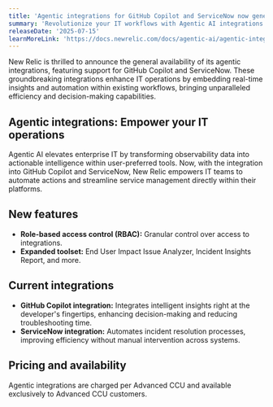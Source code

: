 ```yaml
---
title: 'Agentic integrations for GitHub Copilot and ServiceNow now generally available'
summary: 'Revolutionize your IT workflows with Agentic AI integrations'
releaseDate: '2025-07-15'
learnMoreLink: 'https://docs.newrelic.com/docs/agentic-ai/agentic-integration/introduction-agentic-ai'
---
```


New Relic is thrilled to announce the general availability of its agentic integrations, featuring support for GitHub Copilot and ServiceNow. These groundbreaking integrations enhance IT operations by embedding real-time insights and automation within existing workflows, bringing unparalleled efficiency and decision-making capabilities.

## Agentic integrations: Empower your IT operations 
Agentic AI elevates enterprise IT by transforming observability data into actionable intelligence within user-preferred tools. Now, with the integration into GitHub Copilot and ServiceNow, New Relic empowers IT teams to automate actions and streamline service management directly within their platforms.

## New features
- **Role-based access control (RBAC):** Granular control over access to integrations.
- **Expanded toolset:** End User Impact Issue Analyzer, Incident Insights Report, and more.

## Current integrations
- **GitHub Copilot integration:** Integrates intelligent insights right at the developer's fingertips, enhancing decision-making and reducing troubleshooting time.
- **ServiceNow integration:** Automates incident resolution processes, improving efficiency without manual intervention across systems.

## Pricing and availability
Agentic integrations are charged per Advanced CCU and available exclusively to Advanced CCU customers.

